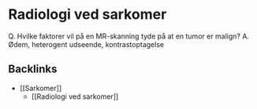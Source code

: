 # Radiologi ved sarkomer
Q. Hvilke faktorer vil på en MR-skanning tyde på at en tumor er malign?
A. Ødem, heterogent udseende, kontrastoptagelse

## Backlinks
* [[Sarkomer]]
	* [[Radiologi ved sarkomer]]

<!-- #anki/tag/med/Orto #anki/deck/Medicine #anki/tag/med/Oncology #anki/tag/med/Abdominal surgery# #anki/tag/med/Radiology -->

<!-- {BearID:801E04F8-4E32-4CF6-98CA-F7D00F7B6248-24378-0000E846BCD2652D} -->
